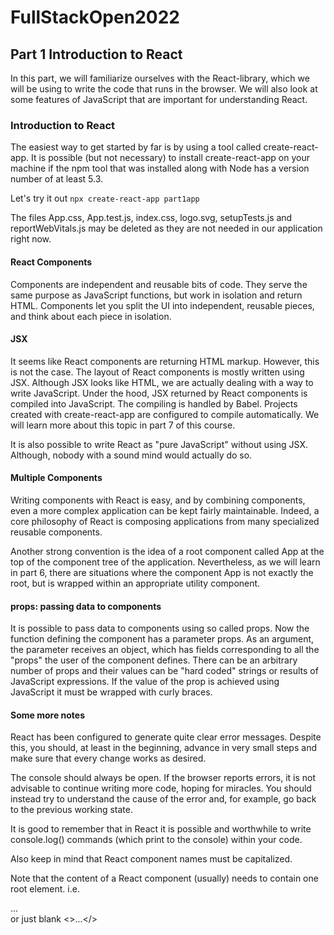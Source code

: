 # FullStackOpen2022

## Part 1 Introduction to React
In this part, we will familiarize ourselves with the React-library, which we will be using to write the code that runs in the browser. We will also look at some features of JavaScript that are important for understanding React.

### Introduction to React
The easiest way to get started by far is by using a tool called create-react-app. It is possible (but not necessary) to install create-react-app on your machine if the npm tool that was installed along with Node has a version number of at least 5.3. 

Let's try it out `npx create-react-app part1app`

The files App.css, App.test.js, index.css, logo.svg, setupTests.js and reportWebVitals.js may be deleted as they are not needed in our application right now.

#### React Components
Components are independent and reusable bits of code. They serve the same purpose as JavaScript functions, but work in isolation and return HTML.
Components let you split the UI into independent, reusable pieces, and think about each piece in isolation.

#### JSX
It seems like React components are returning HTML markup. However, this is not the case. The layout of React components is mostly written using JSX. Although JSX looks like HTML, we are actually dealing with a way to write JavaScript. Under the hood, JSX returned by React components is compiled into JavaScript.
The compiling is handled by Babel. Projects created with create-react-app are configured to compile automatically. We will learn more about this topic in part 7 of this course.

It is also possible to write React as "pure JavaScript" without using JSX. Although, nobody with a sound mind would actually do so.

#### Multiple Components
Writing components with React is easy, and by combining components, even a more complex application can be kept fairly maintainable. Indeed, a core philosophy of React is composing applications from many specialized reusable components.

Another strong convention is the idea of a root component called App at the top of the component tree of the application. Nevertheless, as we will learn in part 6, there are situations where the component App is not exactly the root, but is wrapped within an appropriate utility component.

#### props: passing data to components
It is possible to pass data to components using so called props. Now the function defining the component has a parameter props. As an argument, the parameter receives an object, which has fields corresponding to all the "props" the user of the component defines. There can be an arbitrary number of props and their values can be "hard coded" strings or results of JavaScript expressions. If the value of the prop is achieved using JavaScript it must be wrapped with curly braces.

#### Some more notes
React has been configured to generate quite clear error messages. Despite this, you should, at least in the beginning, advance in very small steps and make sure that every change works as desired.

The console should always be open. If the browser reports errors, it is not advisable to continue writing more code, hoping for miracles. You should instead try to understand the cause of the error and, for example, go back to the previous working state.

It is good to remember that in React it is possible and worthwhile to write console.log() commands (which print to the console) within your code.

Also keep in mind that React component names must be capitalized. 

Note that the content of a React component (usually) needs to contain one root element. i.e. <div>...</div> or just blank <>...</>